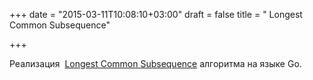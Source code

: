 +++
date = "2015-03-11T10:08:10+03:00"
draft = false
title = " Longest Common Subsequence"

+++

<p>Реализация&nbsp;&nbsp;<a href="http://tepid.org/tech/go-lcs/">Longest Common Subsequence</a> алгоритма на языке Go.</p>

